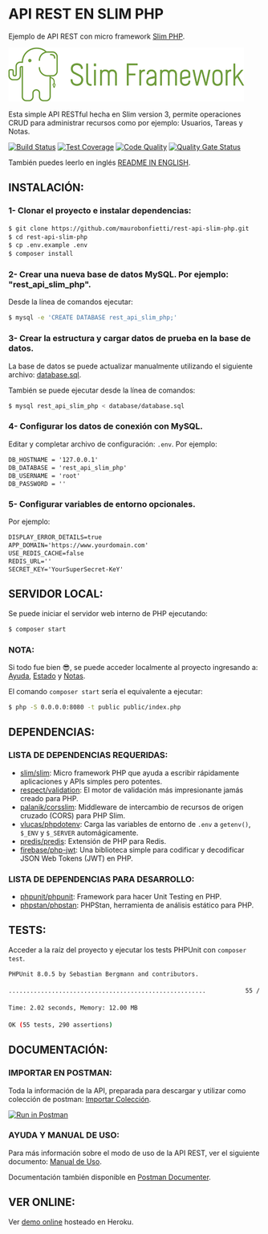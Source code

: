 # API REST EN SLIM PHP

Ejemplo de API REST con micro framework [Slim PHP](http://www.slimframework.com).

![alt text](extras/img/slim-logo.png "Slim PHP micro framework")

Esta simple API RESTful hecha en Slim version 3, permite operaciones CRUD para administrar recursos como por ejemplo: Usuarios, Tareas y Notas.

[![Build Status](https://travis-ci.org/maurobonfietti/rest-api-slim-php.svg?branch=master)](https://travis-ci.org/maurobonfietti/rest-api-slim-php)
[![Test Coverage](https://codeclimate.com/github/maurobonfietti/api-rest-slimphp/badges/coverage.svg)](https://codeclimate.com/github/maurobonfietti/api-rest-slimphp/coverage)
[![Code Quality](https://scrutinizer-ci.com/g/maurobonfietti/api-rest-slimphp/badges/quality-score.png?b=master)](https://scrutinizer-ci.com/g/maurobonfietti/api-rest-slimphp/?branch=master)
[![Quality Gate Status](https://sonarcloud.io/api/project_badges/measure?project=maurobonfietti_rest-api-slim-php&metric=alert_status)](https://sonarcloud.io/dashboard?id=maurobonfietti_rest-api-slim-php)


También puedes leerlo en inglés [README IN ENGLISH](README.md).

## INSTALACIÓN:

### 1- Clonar el proyecto e instalar dependencias:

```bash
$ git clone https://github.com/maurobonfietti/rest-api-slim-php.git
$ cd rest-api-slim-php
$ cp .env.example .env
$ composer install
```


### 2- Crear una nueva base de datos MySQL. Por ejemplo: "rest_api_slim_php".

Desde la línea de comandos ejecutar:

```bash
$ mysql -e 'CREATE DATABASE rest_api_slim_php;'
```


### 3- Crear la estructura y cargar datos de prueba en la base de datos.

La base de datos se puede actualizar manualmente utilizando el siguiente archivo: [database.sql](database/database.sql).

También se puede ejecutar desde la línea de comandos:

```bash
$ mysql rest_api_slim_php < database/database.sql
```


### 4- Configurar los datos de conexión con MySQL.

Editar y completar archivo de configuración: `.env`. Por ejemplo:

```
DB_HOSTNAME = '127.0.0.1'
DB_DATABASE = 'rest_api_slim_php'
DB_USERNAME = 'root'
DB_PASSWORD = ''
```


### 5- Configurar variables de entorno opcionales.

Por ejemplo:

```
DISPLAY_ERROR_DETAILS=true
APP_DOMAIN='https://www.yourdomain.com'
USE_REDIS_CACHE=false
REDIS_URL=''
SECRET_KEY='YourSuperSecret-KeY'
```


## SERVIDOR LOCAL:

Se puede iniciar el servidor web interno de PHP ejecutando:

```bash
$ composer start
```


### NOTA:

Si todo fue bien :sunglasses:, se puede acceder localmente al proyecto ingresando a: 
[Ayuda](http://localhost:8080), 
[Estado](http://localhost:8080/status) y
[Notas](http://localhost:8080/api/v1/notes).

El comando `composer start` sería el equivalente a ejecutar:

```bash
$ php -S 0.0.0.0:8080 -t public public/index.php
```


## DEPENDENCIAS:

### LISTA DE DEPENDENCIAS REQUERIDAS:

- [slim/slim](https://github.com/slimphp/Slim): Micro framework PHP que ayuda a escribir rápidamente aplicaciones y APIs simples pero potentes.
- [respect/validation](https://github.com/Respect/Validation): El motor de validación más impresionante jamás creado para PHP.
- [palanik/corsslim](https://github.com/palanik/CorsSlim): Middleware de intercambio de recursos de origen cruzado (CORS) para PHP Slim.
- [vlucas/phpdotenv](https://github.com/vlucas/phpdotenv): Carga las variables de entorno de `.env` a `getenv()`, `$_ENV` y `$_SERVER` automágicamente.
- [predis/predis](https://github.com/phpredis/phpredis): Extensión de PHP para Redis.
- [firebase/php-jwt](https://github.com/firebase/php-jwt): Una biblioteca simple para codificar y decodificar JSON Web Tokens (JWT) en PHP.

### LISTA DE DEPENDENCIAS PARA DESARROLLO:

- [phpunit/phpunit](https://github.com/sebastianbergmann/phpunit): Framework para hacer Unit Testing en PHP.
- [phpstan/phpstan](https://github.com/phpstan/phpstan): PHPStan, herramienta de análisis estático para PHP.


## TESTS:

Acceder a la raíz del proyecto y ejecutar los tests PHPUnit con `composer test`.

```bash
PHPUnit 8.0.5 by Sebastian Bergmann and contributors.

.......................................................           55 / 55 (100%)

Time: 2.02 seconds, Memory: 12.00 MB

OK (55 tests, 290 assertions)
```


## DOCUMENTACIÓN:

### IMPORTAR EN POSTMAN:

Toda la información de la API, preparada para descargar y utilizar como colección de postman: [Importar Colección](https://www.getpostman.com/collections/b8493a923ab81ef53ebb).

[![Run in Postman](https://run.pstmn.io/button.svg)](https://app.getpostman.com/run-collection/b8493a923ab81ef53ebb)


### AYUDA Y MANUAL DE USO:

Para más información sobre el modo de uso de la API REST, ver el siguiente documento: [Manual de Uso](extras/docs/endpoints.md).

Documentación también disponible en [Postman Documenter](https://documenter.getpostman.com/view/1915278/RztfwByr).


## VER ONLINE:

Ver [demo online](http://bit.ly/2DdwKkd) hosteado en Heroku.
